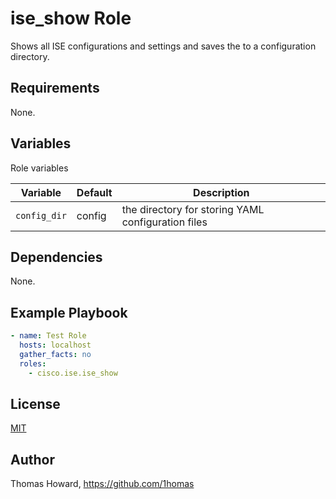 # ise_show Role

Shows all ISE configurations and settings and saves the to a configuration directory.

## Requirements

None.

## Variables

Role variables

| Variable | Default | Description |
| -------- | ------- | ----------- |
| `config_dir` | config | the directory for storing YAML configuration files |

## Dependencies

None.

## Example Playbook

```yaml
- name: Test Role 
  hosts: localhost
  gather_facts: no
  roles:
    - cisco.ise.ise_show
```

## License

[MIT](https://mit-license.org/)

## Author

Thomas Howard, <https://github.com/1homas>
